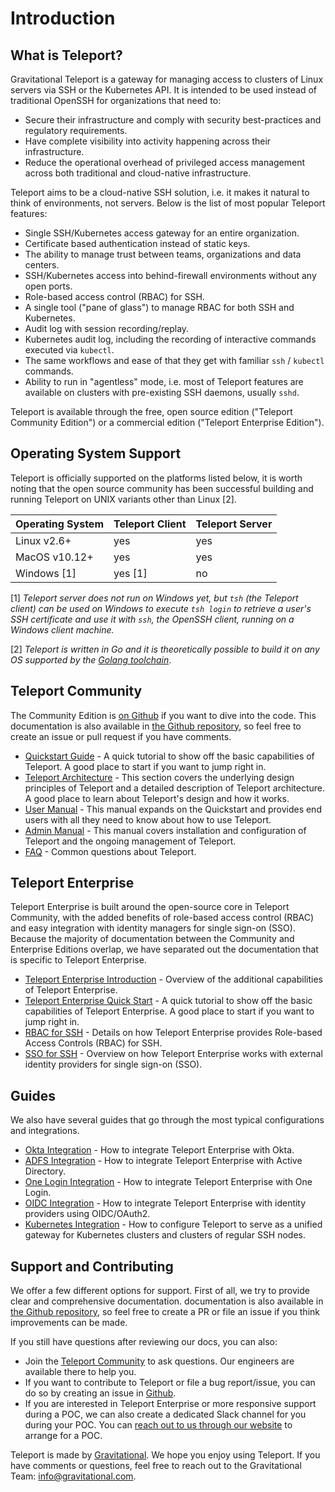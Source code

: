 # Introduction

## What is Teleport?

Gravitational Teleport is a gateway for managing access to clusters of Linux
servers via SSH or the Kubernetes API. It is intended to be used instead of
traditional OpenSSH for organizations that need to:

* Secure their infrastructure and comply with security best-practices and
  regulatory requirements.
* Have complete visibility into activity happening across their infrastructure.
* Reduce the operational overhead of privileged access management across both
  traditional and cloud-native infrastructure.


Teleport aims to be a cloud-native SSH solution, i.e. it makes it natural to think of
environments, not servers. Below is the list of most popular Teleport features:

* Single SSH/Kubernetes access gateway for an entire organization.
* Certificate based authentication instead of static keys.
* The ability to manage trust between teams, organizations and data centers.
* SSH/Kubernetes access into behind-firewall environments without any open ports.
* Role-based access control (RBAC) for SSH.
* A single tool ("pane of glass") to manage RBAC for both SSH and Kubernetes.
* Audit log with session recording/replay.
* Kubernetes audit log, including the recording of interactive commands executed via `kubectl`.
* The same workflows and ease of that they get with familiar `ssh` / `kubectl` commands.
* Ability to run in "agentless" mode, i.e. most of Teleport features are
  available on clusters with pre-existing SSH daemons, usually `sshd`.

Teleport is available through the free, open source edition ("Teleport Community Edition")
or a commercial edition ("Teleport Enterprise Edition").

## Operating System Support

Teleport is officially supported on the platforms listed below, it is worth noting
that the open source community has been successful building and running Teleport on
UNIX variants other than Linux [2].

Operating System      |  Teleport Client   | Teleport Server
----------------------|--------------------|-----------------
Linux v2.6+           |  yes               | yes
MacOS v10.12+         |  yes               | yes
Windows [1]           |  yes [1]           | no

[1] _Teleport server does not run on Windows yet, but `tsh` (the Teleport client)
  can be used on Windows to execute `tsh login` to retrieve a user's SSH
  certificate and use it with `ssh`, the OpenSSH client, running on a Windows
  client machine._

[2] _Teleport is written in Go and it is theoretically possible to build it on
    any OS supported by the [Golang toolchain](https://github.com/golang/go/wiki/MinimumRequirements)_.

## Teleport Community

The Community Edition is [on Github](https://github.com/gravitational/teleport)
if you want to dive into the
code. This documentation is also available in [the Github
repository](https://github.com/gravitational/teleport/tree/master/docs), so feel
free to create an issue or pull request if you have comments.

- [Quickstart Guide](quickstart/) - A quick tutorial to show off the basic
  capabilities of Teleport. A good place to start if you want to jump right in.
- [Teleport Architecture](architecture/) - This section covers the underlying
  design principles of Teleport and a detailed description of Teleport
  architecture. A good place to learn about Teleport's design and how it works.
- [User Manual](user-manual/) - This manual expands on the Quickstart and
  provides end users with all they need to know about how to use Teleport.
- [Admin Manual](admin-guide/) - This manual covers installation and
  configuration of Teleport and the ongoing management of Teleport.
- [FAQ](faq/) - Common questions about Teleport.

## Teleport Enterprise

Teleport Enterprise is built around the open-source core in Teleport Community,
with the added benefits of role-based access control (RBAC) and easy
integration with identity managers for single sign-on (SSO). Because the
majority of documentation between the Community and Enterprise Editions overlap,
we have separated out the documentation that is specific to Teleport Enterprise.

- [Teleport Enterprise Introduction](enterprise) - Overview of the additional capabilities of Teleport Enterprise.
- [Teleport Enterprise Quick Start](quickstart-enterprise) - A quick tutorial to show off the basic capabilities of Teleport Enterprise.
A good place to start if you want to jump right in.
- [RBAC for SSH](ssh-rbac) - Details on how Teleport Enterprise provides Role-based Access Controls (RBAC) for SSH.
- [SSO for SSH](ssh-sso) - Overview on how Teleport Enterprise works with external identity providers for single sign-on (SSO).

## Guides

We also have several guides that go through the most typical configurations and integrations.

- [Okta Integration](ssh-okta) - How to integrate Teleport Enterprise with Okta.
- [ADFS Integration](ssh-adfs) - How to integrate Teleport Enterprise with Active Directory.
- [One Login Integration](ssh-one-login) - How to integrate Teleport Enterprise with One Login.
- [OIDC Integration](oidc) - How to integrate Teleport Enterprise with identity providers using OIDC/OAuth2.
- [Kubernetes Integration](kubernetes-ssh) - How to configure Teleport to serve as a unified gateway for Kubernetes clusters and clusters of regular SSH nodes.

## Support and Contributing

We offer a few different options for support. First of all, we try to provide clear and comprehensive documentation. documentation is also available in [the Github repository](https://github.com/gravitational/teleport/tree/master/docs), so feel free to create a PR or file an issue if you think improvements can be made.

If you still have questions after reviewing our docs, you can also:

* Join the [Teleport Community](https://community.gravitational.com/c/teleport) to ask questions. Our engineers are available there to help you.
* If you want to contribute to Teleport or file a bug report/issue, you can do so by creating an issue in [Github](https://github.com/gravitational/teleport/).
* If you are interested in Teleport Enterprise or more responsive support during a POC, we can also create a dedicated Slack channel for you during your POC. You can [reach out to us through our website](https://gravitational.com/teleport/) to arrange for a POC.

Teleport is made by [Gravitational](https://gravitational.com/). We hope you
enjoy using Teleport. If you have comments or questions, feel free to reach out
to the Gravitational Team:
[info@gravitational.com](mailto:info@gravitational.com).

